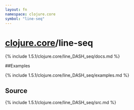 ```yaml
---
layout: fn
namespace: clojure.core
symbol: "line-seq"
---
```


# [clojure.core](../)/line-seq

{% include 1.5.1/clojure.core/line_DASH_seq/docs.md %}

##Examples

{% include 1.5.1/clojure.core/line_DASH_seq/examples.md %}
## Source
{% include 1.5.1/clojure.core/line_DASH_seq/src.md %}

